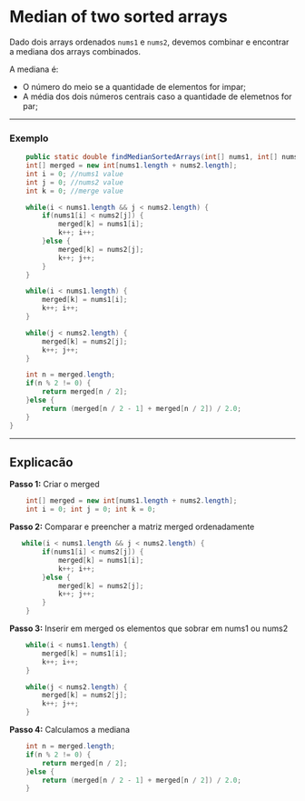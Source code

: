 # Median of two sorted arrays

Dado dois arrays ordenados `nums1` e `nums2`, 
devemos combinar e encontrar a mediana dos arrays combinados.

A mediana é:
- O número do meio se a quantidade de elementos for impar;
- A média dos dois números centrais caso a quantidade de elemetnos for par;

---

### Exemplo 
```java
    public static double findMedianSortedArrays(int[] nums1, int[] nums2) {
    int[] merged = new int[nums1.length + nums2.length];
    int i = 0; //nums1 value
    int j = 0; //nums2 value
    int k = 0; //merge value

    while(i < nums1.length && j < nums2.length) {
        if(nums1[i] < nums2[j]) {
            merged[k] = nums1[i];
            k++; i++;
        }else {
            merged[k] = nums2[j];
            k++; j++;
        }
    }

    while(i < nums1.length) {
        merged[k] = nums1[i];
        k++; i++;
    }

    while(j < nums2.length) {
        merged[k] = nums2[j];
        k++; j++;
    }

    int n = merged.length;
    if(n % 2 != 0) {
        return merged[n / 2];
    }else {
        return (merged[n / 2 - 1] + merged[n / 2]) / 2.0;
    }
}
```
---

## Explicacão
**Passo 1:** Criar o merged
```java
    int[] merged = new int[nums1.length + nums2.length];
    int i = 0; int j = 0; int k = 0;
```
**Passo 2:** Comparar e preencher a matriz merged ordenadamente
```java
   while(i < nums1.length && j < nums2.length) {
        if(nums1[i] < nums2[j]) {
            merged[k] = nums1[i];
            k++; i++;
        }else {
            merged[k] = nums2[j];
            k++; j++;
        }
    }
```
**Passo 3:** Inserir em merged os elementos que sobrar em nums1 ou nums2
```java
    while(i < nums1.length) {
        merged[k] = nums1[i];
        k++; i++;
    }

    while(j < nums2.length) {
        merged[k] = nums2[j];
        k++; j++;
    }
```

**Passo 4:** Calculamos a mediana
```java
    int n = merged.length;
    if(n % 2 != 0) {
        return merged[n / 2];
    }else {
        return (merged[n / 2 - 1] + merged[n / 2]) / 2.0;
    }
```


